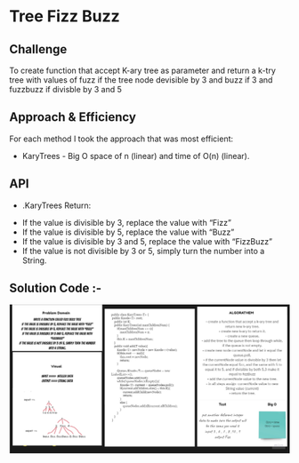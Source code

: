 # Tree Fizz Buzz
## Challenge
To create function that accept K-ary tree as parameter and return a k-try tree with values of fuzz if the tree node devisible by 3 and buzz if 3 and fuzzbuzz if divisble by 3 and 5
## Approach & Efficiency
For each method I took the approach that was most efficient:
- KaryTrees - Big O space of n (linear) and time of O(n) (linear).

## API
* .KaryTrees Return: 
- If the value is divisible by 3, replace the value with “Fizz”
- If the value is divisible by 5, replace the value with “Buzz” 
- If the value is divisible by 3 and 5, replace the value with “FizzBuzz” 
- If the value is not divisible by 3 or 5, simply turn the number into a String.


## Solution Code :-
![code18](code18.jpg)
